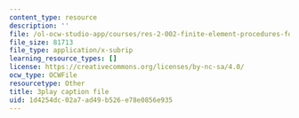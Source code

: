 ```yaml
---
content_type: resource
description: ''
file: /ol-ocw-studio-app/courses/res-2-002-finite-element-procedures-for-solids-and-structures-spring-2010/1d4254dc02a7ad49b526e78e0856e935_ejZtBwLUE3Y.srt
file_size: 81713
file_type: application/x-subrip
learning_resource_types: []
license: https://creativecommons.org/licenses/by-nc-sa/4.0/
ocw_type: OCWFile
resourcetype: Other
title: 3play caption file
uid: 1d4254dc-02a7-ad49-b526-e78e0856e935
---
```

